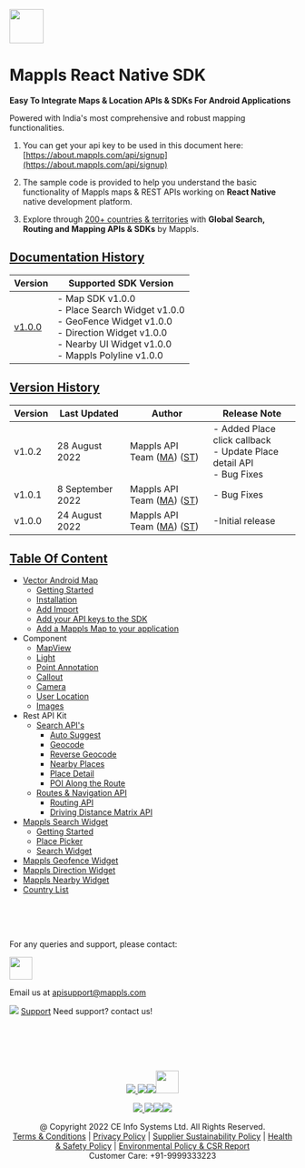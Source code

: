 [<img src="https://about.mappls.com/images/mappls-b-logo.svg" height="60"/> </p>](https://www.mapmyindia.com/api)

# Mappls React Native SDK

**Easy To Integrate Maps & Location APIs & SDKs For Android Applications**

Powered with India's most comprehensive and robust mapping functionalities.

1. You can get your api key to be used in this document here: [https://about.mappls.com/api/signup](https://about.mappls.com/api/signup)

2. The sample code is provided to help you understand the basic functionality of Mappls maps & REST APIs working on **React Native** native development platform.

4. Explore through [200+ countries & territories](https://github.com/MapmyIndia/mapmyindia-rest-api/blob/master/docs/countryISO.md) with **Global Search, Routing and Mapping APIs & SDKs** by Mappls.

## [Documentation History](#Documentation-History)

| Version | Supported SDK Version |  
| ---- | ---- | 
| [v1.0.0](./README.md) | - Map SDK v1.0.0 <br/> - Place Search Widget v1.0.0 <br/> - GeoFence Widget v1.0.0 <br/> - Direction Widget v1.0.0 <br/> - Nearby UI Widget v1.0.0 <br/> - Mappls Polyline v1.0.0 |  

## [Version History](#Version-History)

| Version | Last Updated | Author |  Release Note|  
| ---- | ---- | ---- | ---- |
| v1.0.2 | 28 August 2022 | Mappls API Team ([MA](https://github.com/mdakram)) ([ST](https://github.com/saksham66)) |   - Added Place click callback <br/> - Update Place detail API <br/> - Bug Fixes |
| v1.0.1 | 8 September 2022 | Mappls API Team ([MA](https://github.com/mdakram)) ([ST](https://github.com/saksham66)) |   - Bug Fixes|
| v1.0.0 | 24 August 2022 | Mappls API Team ([MA](https://github.com/mdakram)) ([ST](https://github.com/saksham66)) |   -Initial release  |


## [Table Of Content](#Table-Of-Content)
- [Vector Android Map](./Getting-Started.md)
    * [Getting Started](./Getting-Started.md#getting-started)
    * [Installation](./Getting-Started.md#installation)
    * [Add Import](./Getting-Started.md#added-import)
    * [Add your API keys to the SDK](./Getting-Started.md#add-your-api-keys-to-the-sdk)
    * [Add a Mappls Map to your application](./Getting-Started.md#add-a-mappls-map-to-your-application)
- Component
    * [MapView](./Map-View.md)
    * [Light](./Light.md)
    * [Point Annotation](./Point-Annotation.md)
    * [Callout](./Callout.md)
    * [Camera](./Camera.md)
    * [User Location](./User-Location.md)
    * [Images](./Images.md)
- Rest API Kit
    * [Search API's](./Search-Api.md)
        * [Auto Suggest](./Search-Api.md#auto-suggest)
        * [Geocode](./Search-Api.md#geocode)
        * [Reverse Geocode](./Search-Api.md#reverse-geocode)
        * [Nearby Places](./Search-Api.md#nearby-places)
        * [Place Detail](./Search-Api.md#place-details)
        * [POI Along the Route](./Search-Api.md#poi-along-the-route)
    * [Routes & Navigation API](./Routing-Api.md)
        * [Routing API](./Routing-Api.md#routing-api)
        * [Driving Distance Matrix API](./Routing-Api.md#driving-distance-matrix-api)
- [Mappls Search Widget](./Place-Autocomplete.md)
    * [Getting Started](./Place-Autocomplete.md#getting-started)
    * [Place Picker](./Place-Autocomplete.md#placepicker)
    * [Search Widget](./Place-Autocomplete.md#search-widget)
- [Mappls Geofence Widget](./Geofence-Widget.md)
- [Mappls Direction Widget](./Direction-Widget.md)
- [Mappls Nearby Widget](./Nearby-Widget.md)
- [Country List](https://github.com/mappls-api/mappls-rest-apis/blob/main/docs/countryISO.md)

<br><br><br>

For any queries and support, please contact: 

[<img src="https://about.mappls.com/images/mappls-logo.svg" height="40"/> </p>](https://about.mappls.com/api/)
Email us at [apisupport@mappls.com](mailto:apisupport@mappls.com)


![](https://www.mapmyindia.com/api/img/icons/support.png)
[Support](https://about.mappls.com/contact/)
Need support? contact us!

<br></br>
<br></br>

[<p align="center"> <img src="https://www.mapmyindia.com/api/img/icons/stack-overflow.png"/> ](https://stackoverflow.com/questions/tagged/mappls-api)[![](https://www.mapmyindia.com/api/img/icons/blog.png)](https://about.mappls.com/blog/)[![](https://www.mapmyindia.com/api/img/icons/gethub.png)](https://github.com/Mappls-api)[<img src="https://mmi-api-team.s3.ap-south-1.amazonaws.com/API-Team/npm-logo.one-third%5B1%5D.png" height="40"/> </p>](https://www.npmjs.com/org/mapmyindia) 



[<p align="center"> <img src="https://www.mapmyindia.com/june-newsletter/icon4.png"/> ](https://www.facebook.com/Mapplsofficial)[![](https://www.mapmyindia.com/june-newsletter/icon2.png)](https://twitter.com/mappls)[![](https://www.mapmyindia.com/newsletter/2017/aug/llinkedin.png)](https://www.linkedin.com/company/mappls/)[![](https://www.mapmyindia.com/june-newsletter/icon3.png)](https://www.youtube.com/channel/UCAWvWsh-dZLLeUU7_J9HiOA)




<div align="center">@ Copyright 2022 CE Info Systems Ltd. All Rights Reserved.</div>

<div align="center"> <a href="https://about.mappls.com/api/terms-&-conditions">Terms & Conditions</a> | <a href="https://about.mappls.com/about/privacy-policy">Privacy Policy</a> | <a href="https://about.mappls.com/pdf/mapmyIndia-sustainability-policy-healt-labour-rules-supplir-sustainability.pdf">Supplier Sustainability Policy</a> | <a href="https://about.mappls.com/pdf/Health-Safety-Management.pdf">Health & Safety Policy</a> | <a href="https://about.mappls.com/pdf/Environment-Sustainability-Policy-CSR-Report.pdf">Environmental Policy & CSR Report</a>

<div align="center">Customer Care: +91-9999333223</div>

